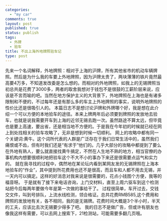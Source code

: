 ```yaml
--- 
categories: 
  - "my car"
comments: true
layout: post
published: true
status: publish
tags: 
  - 外牌
  - 验车
title: 不出上海外地牌照验车记
type: post
---
```

先来一个名词解释，外地牌照：相对于上海的沪牌，所有其他省市的机动车辆牌照。然后是为什么我的车要上外地牌照，因为沪牌太贵了，两块薄薄的铁片竟然最高要4万多，不知道发改委是怎么想的。而相对的外地牌照，如我上的无锡牌照当初总共是花费了3000多，两者的取舍我想对于钱包不是很鼓的工薪阶层来说，应该是不言而喻的吧。当然在地方保护主义的大背景下，外地牌照在上海也是有诸多限制和不便的，不过每年还是有那么多的车主上外地牌照的事实，说明外地牌照的性价比还是很吸引人的。   <!--more-->    本篇日志不是想讨论沪牌和外牌哪个好，我是想在此介绍一个可以方便的本地验车的途径。本来上牌两年后必须要到牌照的发放地去验车，也就是说我需要开车到上海的近邻无锡去跑一次。虽然路途不算太远，但毕竟也是要上高速，要出省，还是相当地不方便的。于是我在今年初的时候就已经在网上到处找相关的验车攻略了，无非是想到时候一切顺利。  网上的攻略中都有同一个关键词:黄牛。这个词所代表的人群是广泛存在于我们日常生活中的，虽然我们痛恨或不齿，但有时我们还是“有求于”他们的。几乎大部分的攻略中都提到了要么在外地有熟人，要么就直接找黄牛搞定，不然在人生地不熟的地方，相当官僚的办事机构内想要很顺利地把验车这个不大不小的事办下来还是很需要点运气和实力的。  就在我寻找的过程中，偶然地在某论坛内看到某网友发的无锡牌照在上海本地验车的“作业”，其中提到所花费用也还不是很高，而且车和人都不用去无锡，并一天内可以搞定。这样的好消息对我来说是很需要的，花点小钱图个方便，我等的福音呀。  于是就有了接下来电话咨询，上门交材料，直至上周六驱车到这个检测站把今后每两年要做今年是第一次做的事给干了。  过程很简单，车开过去，交钱交文件，叫到号排队，上流水线检测，领合格证。总共花费RMB585,这个费用和牌照的发放地有关，各不相同，我的是无锡牌。花费时间大概是3个半小时，半天的工夫，应该比去次无锡要少得多了吧。  我的日志不是做广告，但或许有朋友也像我这样有需要，可以去网上搜索下，21检测站，可能需要多翻几页哦。
